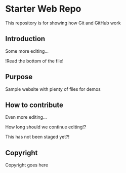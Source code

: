 # Starter Web Repo

This repository is for showing how Git and GitHub work

## Introduction

Some more editing...

!Read the bottom of the file!

## Purpose

Sample website with plenty of files for demos

## How to contribute

Even more editing...

How long should we continue editing!?

This has not been staged yet?!

## Copyright

Copyright goes here
